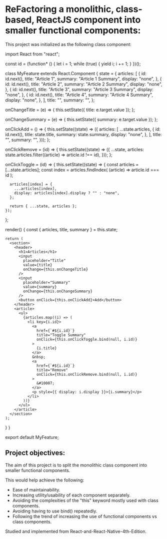 # ReFactoring a monolithic, class-based, ReactJS component into smaller functional components:

This project was initialized as the following class component:

import React from "react";

const id = (function\* () {
let i = 1;
while (true) {
yield i;
i += 1;
}
})();

class MyFeature extends React.Component {
state = {
articles: [
{
id: id.next(),
title: "Article 1",
summary: "Article 1 Summary",
display: "none",
},
{
id: id.next(),
title: "Article 2",
summary: "Article 2 Summary",
display: "none",
},
{
id: id.next(),
title: "Article 3",
summary: "Article 3 Summary",
display: "none",
},
{
id: id.next(),
title: "Article 4",
summary: "Article 4 Summary",
display: "none",
},
],
title: "",
summary: "",
};

onChangeTitle = (e) => {
this.setState({ title: e.target.value });
};

onChangeSummary = (e) => {
this.setState({ summary: e.target.value });
};

onClickAdd = () => {
this.setState((state) => ({
articles: [
...state.articles,
{
id: id.next(),
title: state.title,
summary: state.summary,
display: "none",
},
],
title: "",
summary: "",
}));
};

onClickRemove = (id) => {
this.setState((state) => ({
...state,
articles: state.articles.filter((article) => article.id !== id),
}));
};

onClickToggle = (id) => {
this.setState((state) => {
const articles = [...state.articles];
const index = articles.findIndex(
(article) => article.id === id
);

      articles[index] = {
        ...articles[index],
        display: articles[index].display ? "" : "none",
      };

      return { ...state, articles };
    });

};

render() {
const { articles, title, summary } = this.state;

    return (
      <section>
        <header>
          <h1>Articles</h1>
          <input
            placeholder="Title"
            value={title}
            onChange={this.onChangeTitle}
          />
          <input
            placeholder="Summary"
            value={summary}
            onChange={this.onChangeSummary}
          />
          <button onClick={this.onClickAdd}>Add</button>
        </header>
        <article>
          <ul>
            {articles.map((i) => (
              <li key={i.id}>
                <a
                  href={`#${i.id}`}
                  title="Toggle Summary"
                  onClick={this.onClickToggle.bind(null, i.id)}
                >
                  {i.title}
                </a>
                &nbsp;
                <a
                  href={`#${i.id}`}
                  title="Remove"
                  onClick={this.onClickRemove.bind(null, i.id)}
                >
                  &#10007;
                </a>
                <p style={{ display: i.display }}>{i.summary}</p>
              </li>
            ))}
          </ul>
        </article>
      </section>
    );

}
}

export default MyFeature;

## Project objectives:

The aim of this project is to split the monolithic class component into smaller functional components.

This would help achieve the following:

- Ease of maintainability.
- Increasing utility/usability of each component separately.
- Avoiding the complexities of the "this" keyword mostly used with class components.
- Avoiding having to use bind() repeatedly.
- Following the trend of increasing the use of functional components vs class components.

Studied and implemented from React-and-React-Native-4th-Edition.
